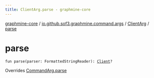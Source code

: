 ```yaml
---
title: ClientArg.parse - graphmine-core
---
```


[graphmine-core](../../index.html) / [io.github.sof3.graphmine.command.args](../index.html) / [ClientArg](index.html) / [parse](./parse.html)

# parse

`fun parse(parser: FormattedStringReader): `[`Client`](../../io.github.sof3.graphmine.client/-client/index.html)`?`

Overrides [CommandArg.parse](../-command-arg/parse.html)

